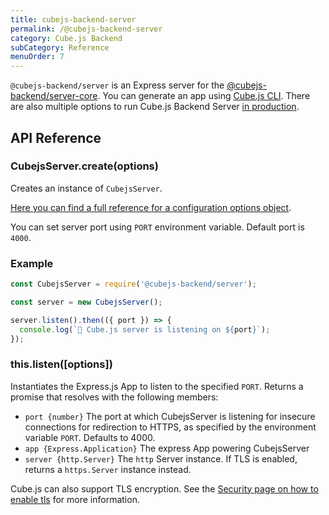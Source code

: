 ```yaml
---
title: cubejs-backend-server
permalink: /@cubejs-backend-server
category: Cube.js Backend
subCategory: Reference
menuOrder: 7
---
```


`@cubejs-backend/server` is an Express server for the [@cubejs-backend/server-core](/@cubejs-backend-server-core). You can generate an app using [Cube.js CLI](/using-the-cubejs-cli). There are also multiple options to run Cube.js Backend Server [in production](/deployment).

## API Reference

### CubejsServer.create(options)

Creates an instance of `CubejsServer`.

[Here you can find a full reference for a configuration options object](@cubejs-backend-server-core#options-reference).

You can set server port using `PORT` environment variable. Default port is `4000`.

### Example

```javascript
const CubejsServer = require('@cubejs-backend/server');

const server = new CubejsServer();

server.listen().then(({ port }) => {
  console.log(`🚀 Cube.js server is listening on ${port}`);
});
```

### this.listen([options])

Instantiates the Express.js App to listen to the specified `PORT`. Returns a promise that resolves with the following members:

* `port {number}` The port at which CubejsServer is listening for insecure connections for redirection to HTTPS, as specified by the environment variable `PORT`. Defaults to 4000.
* `app {Express.Application}` The express App powering CubejsServer
* `server {http.Server}` The `http` Server instance. If TLS is enabled, returns a `https.Server` instance instead.

Cube.js can also support TLS encryption. See the [Security page on how to enable tls](security#enabling-tls) for more information.